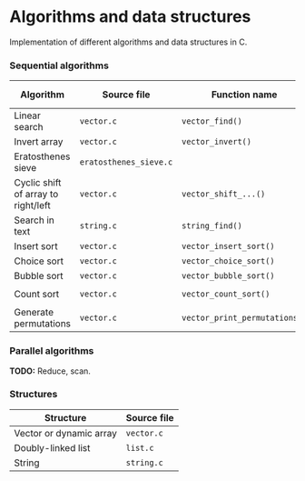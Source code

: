 # Algorithms and data structures

Implementation of different algorithms and data structures in C.

### Sequential algorithms

| Algorithm | Source file | Function name | Time complexity | Space complexity |
| --------- | ----------- | ------------- | --------------- | ---------------- |
| Linear search                         | `vector.c`                | `vector_find()`               | ``O(N)``              | |
| Invert array                          | `vector.c`                | `vector_invert()`             | ``O(N)``              | |
| Eratosthenes sieve                    | `eratosthenes_sieve.c`    |                               | ``O(N*log(log N))``   | |
| Cyclic shift of array to right/left   | `vector.c`                | `vector_shift_...()`          | ``O(N)``              | |
| Search in text                        | `string.c`                | `string_find()`               | ``O(N*I)``            | |
| Insert sort                           | `vector.c`                | `vector_insert_sort()`        | ``O(N^2)``            | ``O(1)``          |
| Choice sort                           | `vector.c`                | `vector_choice_sort()`        | ``O(N^2)``            | ``O(1)``          |
| Bubble sort                           | `vector.c`                | `vector_bubble_sort()`        | ``O(N^2)``            | ``O(1)``          |
| Count sort                            | `vector.c`                | `vector_count_sort()`         | ``O(N)``              | ``O(max - min)``  |
| Generate permutations                 | `vector.c`                | `vector_print_permutations()` | ``O(N!*N)``           | ``O(N)``          |

### Parallel algorithms

**TODO:** Reduce, scan.

### Structures

| Structure | Source file |
| --------- | ----------- |
| Vector or dynamic array | `vector.c` |
| Doubly-linked list | `list.c` |
| String | `string.c` |
